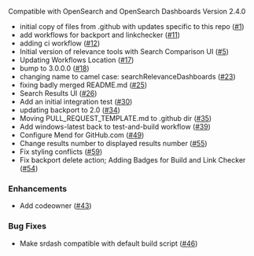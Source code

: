 Compatible with OpenSearch and OpenSearch Dashboards Version 2.4.0
* initial copy of files from .github with updates specific to this repo ([#1](https://github.com/opensearch-project/dashboards-search-relevance/pull/1))
* add workflows for backport and linkchecker ([#11](https://github.com/opensearch-project/dashboards-search-relevance/pull/11))
* adding ci workflow ([#12](https://github.com/opensearch-project/dashboards-search-relevance/pull/12))
* Initial version of relevance tools with Search Comparison UI ([#5](https://github.com/opensearch-project/dashboards-search-relevance/pull/5))
* Updating Workflows Location ([#17](https://github.com/opensearch-project/dashboards-search-relevance/pull/17))
* bump to 3.0.0.0 ([#18](https://github.com/opensearch-project/dashboards-search-relevance/pull/18))
* changing name to camel case: searchRelevanceDashboards ([#23](https://github.com/opensearch-project/dashboards-search-relevance/pull/23))
* fixing badly merged README.md ([#25](https://github.com/opensearch-project/dashboards-search-relevance/pull/25))
* Search Results UI ([#26](https://github.com/opensearch-project/dashboards-search-relevance/pull/26))
* Add an initial integration test ([#30](https://github.com/opensearch-project/dashboards-search-relevance/pull/30))
* updating backport to 2.0 ([#34](https://github.com/opensearch-project/dashboards-search-relevance/pull/34))
* Moving PULL_REQUEST_TEMPLATE.md to .github dir ([#35](https://github.com/opensearch-project/dashboards-search-relevance/pull/35))
* Add windows-latest back to test-and-build workflow ([#39](https://github.com/opensearch-project/dashboards-search-relevance/pull/39))
* Configure Mend for GitHub.com ([#49](https://github.com/opensearch-project/dashboards-search-relevance/pull/49))
* Change results number to displayed results number ([#55](https://github.com/opensearch-project/dashboards-search-relevance/pull/55))
* Fix styling conflicts ([#59](https://github.com/opensearch-project/dashboards-search-relevance/pull/59))
*  Fix backport delete action; Adding Badges for Build and Link Checker ([#54](https://github.com/opensearch-project/dashboards-search-relevance/pull/54))

### Enhancements

* Add codeowner ([#43](https://github.com/opensearch-project/dashboards-search-relevance/pull/43))

### Bug Fixes

* Make srdash compatible with default build script ([#46](https://github.com/opensearch-project/dashboards-search-relevance/pull/46))
